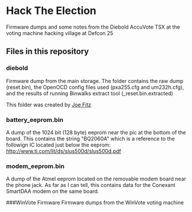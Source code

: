 # Hack The Election
Firmware dumps and some notes from the Diebold AccuVote TSX at the voting machine hacking village at Defcon 25


## Files in this repository
### diebold
Firmware dump from the main storage. The folder contains the raw dump (reset.bin), the OpenOCD config files used (pxa255.cfg and um232h.cfg), and the results of running Binwalks extract tool (\_reset.bin.extracted)

This folder was created by [Joe Fitz](https://twitter.com/securelyfitz)

### battery\_eeprom.bin
A dump of the 1024 bit (128 byte) eeprom near the pic at the bottom of the board. This contains the string "BQ2060A" which is a reference to the followign IC located just below the eeprom: http://www.ti.com/lit/ds/slus500d/slus500d.pdf

### modem\_eeprom.bin
A dump of the Atmel eeprom located on the removable modem board near the phone jack. As far as I can tell, this contains data for the Conexant SmartDAA modem on the same board. 


###WinVote Firmware
Firmware dumps from the WinVote voting machine
